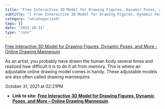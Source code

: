```yaml
---
title: "Free Interactive 3D Model for Drawing Figures, Dynamic Poses, and More – Online Drawing Mannequin"
subtitle: "[ Free Interactive 3D Model for Drawing Figures, Dynamic Poses, and More -"
category: "uncategorized"
tags: []
date: "2021-10-31"
type: "rain"
---
```

[ Free Interactive 3D Model for Drawing Figures, Dynamic Poses, and More -
Online Drawing
Mannequin](<https://setpose.com/?utm_campaign=Recomendo&utm_medium=email&utm_source=Revue%20newsletter>)

As an artist, you probably have drawn the human body several times and
realized how difficult it is to do it all from memory. This is where an
adjustable online drawing model comes in handy. These adjustable models are
also often called drawing mannequins

October 31, 2021 at 02:21PM


* **Link to site:** **[Free Interactive 3D Model for Drawing Figures, Dynamic Poses, and More – Online Drawing Mannequin](None)**